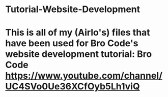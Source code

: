# Tutorial-Website-Development
# This is all of my (Airlo's) files that have been used for Bro Code's website development tutorial: Bro Code https://www.youtube.com/channel/UC4SVo0Ue36XCfOyb5Lh1viQ
